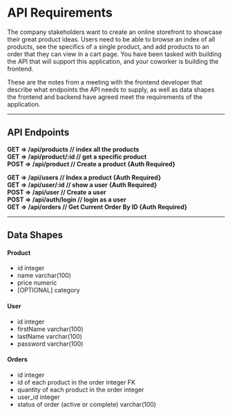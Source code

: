 # API Requirements
The company stakeholders want to create an online storefront to showcase their great product ideas. Users need to be able to browse an index of all products, see the specifics of a single product, and add products to an order that they can view in a cart page. You have been tasked with building the API that will support this application, and your coworker is building the frontend.

These are the notes from a meeting with the frontend developer that describe what endpoints the API needs to supply, as well as data shapes the frontend and backend have agreed meet the requirements of the application. 


----------------------------------------------------------
## API Endpoints

<b>GET  => /api/products       // index all the products<br>
GET  => /api/product/:id    // get a specific product<br>
POST => /api/product        // Create a product {Auth Required}<br>

GET  => /api/users          // Index a product {Auth Required}<br>
GET  => /api/user/:id       // show a user {Auth Required}<br>
POST => /api/user           // Create a user<br>
POST => /api/auth/login     // login as a user<br>
</b>
<b>
GET  => /api/orders // Get Current Order By ID {Auth Required}<br>
</b>

---------------------------------------------
## Data Shapes
#### Product
-  id integer
- name varchar(100)
- price numeric
- [OPTIONAL] category

#### User
- id integer
- firstName varchar(100)
- lastName varchar(100)
- password varchar(100)

#### Orders
- id integer
- id of each product in the order integer FK
- quantity of each product in the order integer
- user_id integer
- status of order (active or complete) varchar(100)

